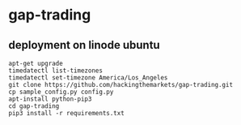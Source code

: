 # gap-trading


## deployment on linode ubuntu

```
apt-get upgrade
timedatectl list-timezones
timedatectl set-timezone America/Los_Angeles
git clone https://github.com/hackingthemarkets/gap-trading.git
cp sample_config.py config.py
apt-install python-pip3
cd gap-trading
pip3 install -r requirements.txt
```
